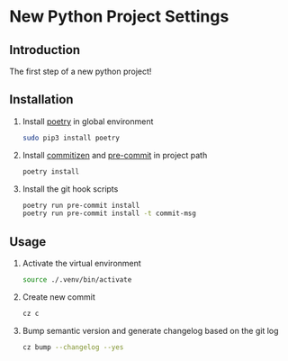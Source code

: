 # New Python Project Settings

## Introduction

The first step of a new python project!

## Installation

1. Install [poetry](https://python-poetry.org/docs/) in global environment

   ```sh
   sudo pip3 install poetry
   ```

2. Install [commitizen](https://commitizen-tools.github.io/commitizen/) and [pre-commit](https://pre-commit.com) in project path

   ```sh
   poetry install
   ```

3. Install the git hook scripts

   ```sh
   poetry run pre-commit install
   poetry run pre-commit install -t commit-msg
   ```

## Usage

1. Activate the virtual environment

   ```sh
   source ./.venv/bin/activate
   ```

2. Create new commit

   ```sh
   cz c
   ```

3. Bump semantic version and generate changelog based on the git log

   ```sh
   cz bump --changelog --yes
   ```
